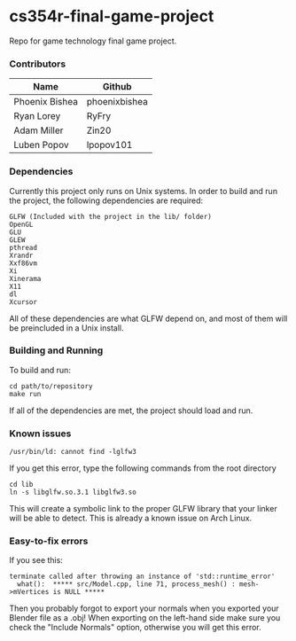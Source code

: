 # cs354r-final-game-project
Repo for game technology final game project.

### Contributors
| Name           | Github         |
|----------------|----------------|
| Phoenix Bishea | phoenixbishea  |
| Ryan Lorey     | RyFry          |
| Adam Miller    | Zin20          |
| Luben Popov    | lpopov101      |

### Dependencies
Currently this project only runs on Unix systems.
In order to build and run the project, the following dependencies are required:
```
GLFW (Included with the project in the lib/ folder)
OpenGL
GLU
GLEW
pthread
Xrandr
Xxf86vm
Xi
Xinerama
X11
dl
Xcursor
```
All of these dependencies are what GLFW depend on, and most of them will be preincluded in a Unix install.

### Building and Running
To build and run:
```
cd path/to/repository
make run
```
If all of the dependencies are met, the project should load and run.

### Known issues
```
/usr/bin/ld: cannot find -lglfw3
```
If you get this error, type the following commands from the root directory
```
cd lib
ln -s libglfw.so.3.1 libglfw3.so
```
This will create a symbolic link to the proper GLFW library that your linker will be able to detect.
This is already a known issue on Arch Linux.

### Easy-to-fix errors
If you see this:
```
terminate called after throwing an instance of 'std::runtime_error'
  what():  ***** src/Model.cpp, line 71, process_mesh() : mesh->mVertices is NULL *****
```
Then you probably forgot to export your normals when you exported your Blender file as a .obj!
When exporting on the left-hand side make sure you check the "Include Normals" option, otherwise
you will get this error.